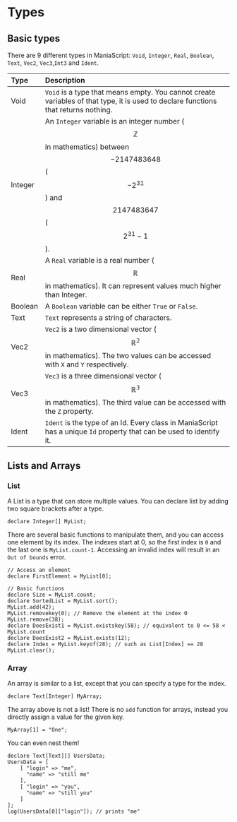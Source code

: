 # Types

## Basic types

There are 9 different types in ManiaScript: `Void`, `Integer`, `Real`, `Boolean`, `Text`, `Vec2`, `Vec3`,`Int3` and `Ident`.

| Type | Description |
| :--- | :--- |
| Void | `Void` is a type that means empty. You cannot create variables of that type, it is used to declare functions that returns nothing. |
| Integer | An `Integer` variable is an integer number \($$\mathbb{Z}$$ in mathematics\) between $$-2147483648$$ \($$-2^{31}$$\) and $$2147483647$$\($$2^{31}-1$$\). |
| Real | A `Real` variable is a real number \($$\mathbb{R}$$ in mathematics\). It can represent values much higher than Integer. |
| Boolean | A `Boolean` variable can be either `True` or `False`. |
| Text | `Text` represents a string of characters. |
| Vec2 | `Vec2` is a two dimensional vector \($$\mathbb{R^2}$$ in mathematics\). The two values can be accessed with `X` and `Y` respectively. |
| Vec3 | `Vec3` is a three dimensional vector \($$\mathbb{R^3}$$ in mathematics\). The third value can be accessed with the `Z` property. |
| Ident | `Ident` is the type of an Id. Every class in ManiaScript has a unique `Id` property that can be used to identify it. |

## Lists and Arrays

### List

A List is a type that can store multiple values. You can declare list by adding two square brackets after a type.

```maniascript
declare Integer[] MyList;
```

There are several basic functions to manipulate them, and you can access one element by its index. The indexes start at 0, so the first index is `0` and the last one is `MyList.count-1`. Accessing an invalid index will result in an `Out of bounds` error.

```maniascript
// Access an element
declare FirstElement = MyList[0];

// Basic functions
declare Size = MyList.count;
declare SortedList = MyList.sort();
MyList.add(42);
MyList.removekey(0); // Remove the element at the index 0
MyList.remove(38);
declare DoesExist1 = MyList.existskey(58); // equivalent to 0 <= 58 < MyList.count
declare DoesExist2 = MyList.exists(12);
declare Index = MyList.keyof(28); // such as List[Index] == 28
MyList.clear();
```

### Array

An array is similar to a list, except that you can specify a type for the index.

```maniascript
declare Text[Integer] MyArray;
```

The array above is not a list! There is no `add` function for arrays, instead you directly assign a value for the given key.

```maniascript
MyArray[1] = "One";
```

You can even nest them!

```maniascript
declare Text[Text][] UsersData;
UsersData = [
    [ "login" => "me",
      "name" => "still me"
    ],
    [ "login" => "you",
      "name" => "still you"
    ]
];
log(UsersData[0]["login"]); // prints "me"
```



